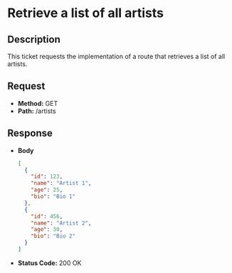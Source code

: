 # Retrieve a list of all artists

## Description
This ticket requests the implementation of a route that retrieves a list of all artists.

## Request
- **Method:** GET
- **Path:** /artists

## Response
- **Body**
  ```json
  [
    {
      "id": 123,
      "name": "Artist 1",
      "age": 25,
      "bio": "Bio 1"
    },
    {
      "id": 456,
      "name": "Artist 2",
      "age": 30,
      "bio": "Bio 2"
    }
  ]
  ```
- **Status Code:** 200 OK
